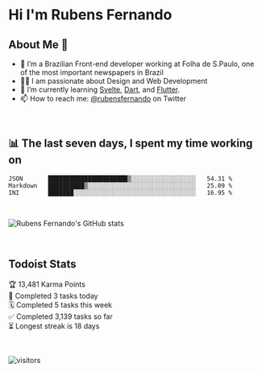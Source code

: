 # Hi I'm Rubens Fernando

## About Me 🚀

- 🌱 I’m a Brazilian Front-end developer working at Folha de S.Paulo, one of the most important newspapers in Brazil
- 👨‍💻 I am passionate about Design and Web Development
- 📖 I’m currently learning [Svelte](https://svelte.dev/), [Dart](https://dart.dev/), and [Flutter](https://flutter.dev/).
- 📫 How to reach me: [@rubensfernando](https://twitter.com/rubensfernando) on Twitter

<br />

## 📊 The last seven days, I spent my time working on

<!--START_SECTION:waka-->
```text
JSON       ██████████████████████▒░░░░░░░░░░░░░░░░░░   54.31 % 
Markdown   ██████████▒░░░░░░░░░░░░░░░░░░░░░░░░░░░░░░   25.09 % 
INI        ███████░░░░░░░░░░░░░░░░░░░░░░░░░░░░░░░░░░   16.95 % 
```
<!--END_SECTION:waka-->

<br />

![Rubens Fernando's GitHub stats](https://github-readme-stats.vercel.app/api?username=rubensfernando&show_icons=true&hide_border=true)

<br />

## Todoist Stats

<!-- TODO-IST:START -->
🏆  13,481 Karma Points           
🌸  Completed 3 tasks today           
🗓  Completed 5 tasks this week           
✅  Completed 3,139 tasks so far           
⏳  Longest streak is 18 days
<!-- TODO-IST:END -->

<br>

![visitors](https://visitor-badge.laobi.icu/badge?page_id=rubensfernando.rubensfernando)
